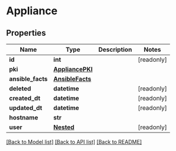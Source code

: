 # Appliance


## Properties
Name | Type | Description | Notes
------------ | ------------- | ------------- | -------------
**id** | **int** |  | [readonly] 
**pki** | [**AppliancePKI**](AppliancePKI.md) |  | 
**ansible_facts** | [**AnsibleFacts**](AnsibleFacts.md) |  | 
**deleted** | **datetime** |  | [readonly] 
**created_dt** | **datetime** |  | [readonly] 
**updated_dt** | **datetime** |  | [readonly] 
**hostname** | **str** |  | 
**user** | [**Nested**](Nested.md) |  | [readonly] 

[[Back to Model list]](../README.md#documentation-for-models) [[Back to API list]](../README.md#documentation-for-api-endpoints) [[Back to README]](../README.md)


